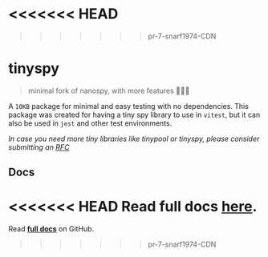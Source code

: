 <<<<<<< HEAD
=======

>>>>>>> pr-7-snarf1974-CDN
# tinyspy

> minimal fork of nanospy, with more features 🕵🏻‍♂️

A `10KB` package for minimal and easy testing with no dependencies.
This package was created for having a tiny spy library to use in `vitest`, but it can also be used in `jest` and other test environments.

_In case you need more tiny libraries like tinypool or tinyspy, please consider submitting an [RFC](https://github.com/tinylibs/rfcs)_

## Docs
<<<<<<< HEAD
Read full docs **[here](https://github.com/tinylibs/tinyspy#readme)**.
=======
Read **[full docs](https://github.com/tinylibs/tinyspy#readme)** on GitHub.
>>>>>>> pr-7-snarf1974-CDN
